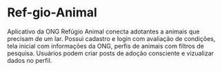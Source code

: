 # Ref-gio-Animal
Aplicativo da ONG Refúgio Animal conecta adotantes a animais que precisam de um lar. Possui cadastro e login com avaliação de condições, tela inicial com informações da ONG, perfis de animais com filtros de pesquisa. Usuários podem criar posts de adoção consciente e vizualizar dados no perfil.

